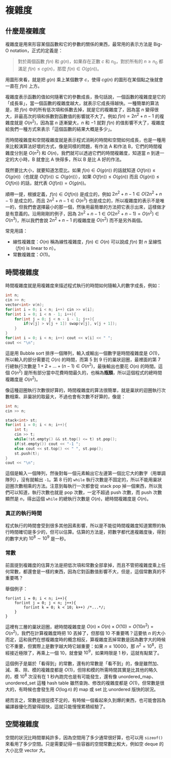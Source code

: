 # 複雜度

## 什麼是複雜度

複雜度是用來形容某個函數和它的參數的關係的東西，最常用的表示方法是 Big-O notation，正式的定義是：

> 對於兩個函數 $f(n)$ 和 $g(n)$，如果存在正數 $c$ 和 $n_0$，對於所有的 $n \geq n_0$ 都滿足 $f(n) \leq cg(n)$，那麼 $f(n) \in O(g(n))$。

用圖形來看，就是把 $g(n)$ 乘上某個數字 $c$，使得 $cg(n)$ 的圖形在某個點之後就會一直在 $f(n)$ 上方。

複雜度表示函數的值如何隨著它的參數成長，換句話說，一個函數的複雜度是它的「成長率」，當一個函數的複雜度越大，就表示它成長得越快。一種簡單的算法是，把 $f(n)$ 中的所有低次項和係數去掉，就是它的複雜度了，因為當 $n$ 變得很大，非最高次的項和係數對函數值的影響就不大了。例如 $f(n)=2n^2+n-1$ 的複雜度就是 $O(n^2)$，因為當 $n$ 逐漸變大，$n$ 和 $-1$ 就對 $f(n)$ 的值影響不大了，複雜度給我們一種方式來表示「這個函數的結果大概是多少」。

而時間複雜度和空間複雜度就是表示程式消耗的時間和空間如何成長，也是一種用來比較演算法好壞的方式，像是同樣的問題，有作法 A 和作法 B，它們的時間複雜度分別是 $O(n^2)$ 和 $O(n)$，我們就可以透過它們的時間複雜度，知道當 $n$ 到達一定的大小時，B 就會比 A 快得多，所以 B 是比 A 好的作法。

既然要比大小，就要知道怎麼比。如果 $f(n) \in O(g(n))$ 的話就知道 $O(f(n)) \leq O(g(n))$（也就是 $O(f(n)) \subseteq O(g(n))$），如果 $O(f(n)) \leq O(g(n))$ 而且 $O(g(n)) \leq O(f(n))$ 的話，就代表 $O(f(n))=O(g(n))$。

順帶一提，根據定義，$f(n) \in O(f(n))$ 是成立的，例如 $2n^2+n-1 \in O(2n^2+n-1)$ 是成立的，而且 $2n^2+n-1 \in O(n^3)$ 也是成立的，所以複雜度的表示不是唯一的，但我們會選擇最小的那一個，然後用最簡單的方法把它表示出來，這樣做才是有意義的。沿用剛剛的例子，因為 $2n^2+n-1 \in O(2n^2+n-1) = O(n^2) \in O(n^3)$，所以我們會說 $2n^2+n-1$ 的複雜度是 $O(n^2)$ 而不是另外兩個。

常見用語：

- 線性複雜度：$O(n)$ 稱為線性複雜度，$f(n) \in O(n)$ 可以說成 $f(n)$ 對 $n$ 呈線性（$f(n)$ is linear to $n$）。
- 常數複雜度：$O(1)$。

## 時間複雜度

時間複雜度就是用複雜度來描述程式執行的時間如何隨輸入的數字成長，例如：

```cpp
int n;
cin >> n;
vector<int> v(n);
for(int i = 0; i < n; i++) cin >> v[i];
for(int i = 0; i < n - 1; i++){
    for(int j = 0; j < n - i - 1; j++){
        if(v[j] > v[j + 1]) swap(v[j], v[j + 1]);
    }
}
for(int i = 0; i < n; i++) cout << v[i] << " ";
cout << "\n";
```

這是用 Bubble sort 排序一個陣列，輸入或輸出一個數字是時間複雜度是 $O(1)$，所以輸入的部分需要花 $O(n)$ 的時間，而第 5 到 9 行的巢狀迴圈，最裡面的第 7 行總執行次數是 $1+2+\dots+(n-1) \in O(n^2)$，最後輸出也要花 $O(n)$ 的時間。這個 $O(n^2)$ 是所有部分當中花費時間最久的，也稱為**瓶頸**，所以這個程式的總時間複雜度是 $O(n^2)$。

像這種迴圈執行次數很好算的，時間複雜度的算法很簡單，就是巢狀的迴圈執行次數相乘、非巢狀的取最大，不過也會有次數不好算的，像是：

```cpp
int n;
cin >> n;

stack<int> st;
for(int i = 0; i < n; i++){
    int t;
    cin >> t;
    while(!st.empty() && st.top() <= t) st.pop();
    if(st.empty()) cout << "-1 ";
    else cout << st.top() << " ", st.pop();
    st.push(t);
}
cout << "\n";
```

這個是輸入一個陣列，然後對每一個元素輸出它左邊第一個比它大的數字（用單調隊列），沒有就輸出 `-1`。第 8 行的 `while` 執行次數是不固定的，所以不能用巢狀迴圈次數相乘的方法。注意到每執行一次都會從 stack pop 掉一個東西，所以我們可以知道，執行次數也就是 pop 次數，一定不超過 push 次數，而 push 次數顯然是 $n$，得出這個 `while` 的總執行次數是 $O(n)$，總時間複雜度是 $O(n)$。

### 真正的執行時間

程式執行的時間會受到很多其他因素影響，所以是不能從時間複雜度知道實際的執行時間確切是多少的，但可以估算。估算的方法是，把數字都代進複雜度後，得到的數字大約 $10^8 \sim 10^9$ 是一秒。

### 常數

前面提到複雜度的估算方法是把低次項和常數全部拿掉，而且不管把複雜度乘上任何常數，都還會是一樣的東西，因為它對函數值影響不大，但是，這個常數真的不重要嗎？

舉個例子：

```cpp=
for(int i = 0; i < n; i++){
    for(int j = 0; j < n; j++){
        for(int k = 0; k < 10; k++) /*...*/;
    }
}
```

這裡有三層的巢狀迴圈，總時間複雜度是 $O(n) \times O(n) \times O(10)=O(10n^2)=O(n^2)$，我們在計算複雜度時把 $10$ 丟掉了，但那個 $10$ 不重要嗎？這要依 $n$ 的大小而定，這和我們在想複雜度時的概念相反，算複雜度丟掉常數是因為數字大的時候它不重要，但實際上是數字越大時它越重要：如果 $n \leq 10000$，那 $n^2=10^8$，已經接近極限了，再乘上一個 $10$，就會變 $10^9$，如果時限是 1 秒，這就有點緊了。

這個例子是屬於「看得到」的常數，還有的常數是「看不到」的，像是雖然加、減、乘、除、模的複雜度都是 $O(1)$，但除和模的所需時間其實是比其他的略久的，模 $10^8$ 次沒有在 1 秒內跑完也是有可能發生，還有像 unordered\_map、unordered\_set 這種 hash table 雖然查詢、修改的複雜度都是 $O(1)$，但常數是很大的，有時候也會發生用 $O(\log n)$ 的 map 或 set 比 unordered 版快的狀況。

總而言之，常數是很捉摸不定的，有時候一個看起來久到爆的東西，也可能會因為編譯器優化而變得超快，這就只能慢慢累積經驗了。

## 空間複雜度

空間的狀況比時間單純許多，因為空間用了多少通常很好算，也可以用 `sizeof()` 來看用了多少空間。只是需要記得一些容器的空間常數比較大，例如空 deque 的大小比空 vector 大。